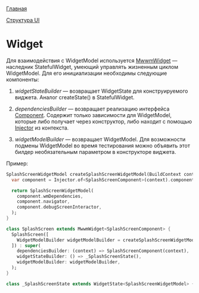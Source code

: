 [Главная](../main.md)

[Структура UI](structure.md)

# Widget

Для взаимодействия с WidgetModel используется [MwwmWidget](../../packages/mwwm/lib/src/mwwm_widget.dart) — наследник StatefulWidget, умеющий управлять жизненным циклом WidgetModel. Для его инициализации необходимы следующие компоненты:

1. *widgetStateBuilder* — возвращает WidgetState для конструируемого виджета. Аналог createState() в StatefulWidget.

1. *dependenciesBuilder* — возвращает реализацию интерфейса [Component](../../packages/injector/lib/src/component.dart). Содержит только зависимости для WidgetModel, которые либо получает через конструктор, либо находит с помощью [Injector](../../packages/injector/lib/src/injector.dart) из контекста.

1. *widgetModelBuilder* — возвращает WidgetModel. Для возможности подмены WidgetModel во время тестирования можно объявить этот билдер необязательным параметром в конструкторе виджета.

Пример:
```dart
SplashScreenWidgetModel createSplashScreenWidgetModel(BuildContext context) {
  var component = Injector.of<SplashScreenComponent>(context).component;

  return SplashScreenWidgetModel(
    component.wmDependencies,
    component.navigator,
    component.debugScreenInteractor,
  );
}

class SplashScreen extends MwwmWidget<SplashScreenComponent> {
  SplashScreen([
    WidgetModelBuilder widgetModelBuilder = createSplashScreenWidgetModel,
  ]) : super(
    dependenciesBuilder: (context) => SplashScreenComponent(context),
    widgetStateBuilder: () => _SplashScreenState(),
    widgetModelBuilder: widgetModelBuilder,
  );
}

class _SplashScreenState extends WidgetState<SplashScreenWidgetModel> {…}
```